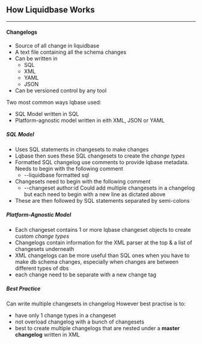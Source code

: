 ## How Liquidbase Works
----------
#### Changelogs
- Source of all change in liquidbase
- A text file containing all the schema changes
- Can be written in
    - SQL
    - XML
    - YAML
    - JSON
- Can be versioned control by any tool

Two most common ways lqbase used:
- SQL Model written in SQL
- Platform-agnostic model written in eith XML, JSON or YAML

##### SQL Model
- Uses SQL statements in changesets to make changes
- Lqbase then sues these SQL changesets to create the *change types*
- Formatted SQL changelog use comments to provide lqbase metadata. Needs to begin with the following comment 
    - --liquidbase formatted sql
- Changesets need to begin with the following comment
    - --changeset author:id
    Could add multiple changesets in a changelog but each need to begin with a new line as dictated above
- These are then followed by SQL statements separated by semi-colons

##### Platform-Agnostic Model
- Each changeset contains 1 or more lqbase changeset objects to create custom *change types*
- Changelogs contain information for the XML parser at the top & a list of changesets underneath
- XML changelogs can be more useful than SQL ones when you have to make db schema changes, especially when changes are between different types of dbs 
- each change need to be separate with a new change tag

##### Best Practice
Can write multiple changesets in changelog
However best practise is to:
- have only 1 change types in a changeset
- not overload changelog with a bunch of changesets
- best to create multiple changelogs that are nested under a **master changelog** written in XML

